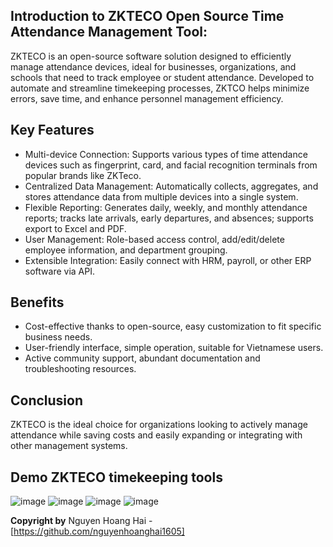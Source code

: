 ## Introduction to ZKTECO Open Source Time Attendance Management Tool:

ZKTECO is an open-source software solution designed to efficiently manage attendance devices, ideal for businesses, organizations, and schools that need to track employee or student attendance. Developed to automate and streamline timekeeping processes, ZKTCO helps minimize errors, save time, and enhance personnel management efficiency.

## Key Features

* Multi-device Connection: Supports various types of time attendance devices such as fingerprint, card, and facial recognition terminals from popular brands like ZKTeco.
* Centralized Data Management: Automatically collects, aggregates, and stores attendance data from multiple devices into a single system.
* Flexible Reporting: Generates daily, weekly, and monthly attendance reports; tracks late arrivals, early departures, and absences; supports export to Excel and PDF.
* User Management: Role-based access control, add/edit/delete employee information, and department grouping.
* Extensible Integration: Easily connect with HRM, payroll, or other ERP software via API.

## Benefits

* Cost-effective thanks to open-source, easy customization to fit specific business needs.
* User-friendly interface, simple operation, suitable for Vietnamese users.
* Active community support, abundant documentation and troubleshooting resources.

## Conclusion

ZKTECO is the ideal choice for organizations looking to actively manage attendance while saving costs and easily expanding or integrating with other management systems.

## Demo ZKTECO timekeeping tools
![image](https://github.com/user-attachments/assets/4caed8fe-c5e0-4439-9091-734ce5436015)
![image](https://github.com/user-attachments/assets/f0d58e70-a5f7-4567-9dd7-9b44dbb27d55)
![image](https://github.com/user-attachments/assets/07fbcb58-0df7-4ea6-a11a-a87007cc3f59)
![image](https://github.com/user-attachments/assets/dc8c85a9-3918-49c0-ba8f-5a4b7b5450f7)

**Copyright by** Nguyen Hoang Hai - [https://github.com/nguyenhoanghai1605]

